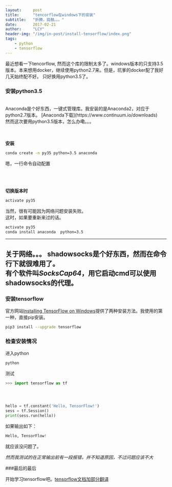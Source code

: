 ```yaml
---
layout:     post
title:      "tencorflow在windows下的安装"
subtitle:   "折腾，捣鼓。。。"
date:       2017-02-21
author:     "LCY"
header-img: "/img/in-post/install-tensorflow/index.png"
tags:
    - python
    - tensorflow
---
```


最近想看一下tencorflow, 然而这个库的限制太多了。windows版本的只支持3.5版本。本来想用docker，继续使用python2.7来。但是，坑爹的docker配了我好几天始终配不好。
只好换用python3.5了。

### 安装python3.5

<br>
Anaconda是个好东西，一键式管理库。我安装的是Anaconda2，对应于python2.7版本。
[Anaconda下载](https://www.continuum.io/downloads)
<br>
然而这次要用python3.5版本，怎么办嘞。。。
<br><br><br>

**安装**

```bash
conda create -n py35 python=3.5 anaconda
```
嗯，一行命令自动配置

<br><br><br>
**切换版本时**
```bash
activate py35
```
当然，很有可能因为网络问题安装失败。<br>
这时，如果要重新来过的话。

```bash
activate py35
conda install anaconda  python=3.5
```
----------------
**关于网络。。。**
shadowsocks是个好东西，然而在命令行下就很难用了。<br>
有个软件叫*SocksCap64*，用它启动cmd可以使用shadowsocks的代理。
----------------
### 安装tensorflow

官方网站[Installing TensorFlow on Windows](https://www.tensorflow.org/install/install_windows)提供了两种安装方法。我使用的第一种，直接pip安装。

```bash
pip3 install --upgrade tensorflow
```

### 检查安装情况

进入python
```bash
python
```
测试
```python
>>> import tensorflow as tf




hello = tf.constant('Hello, TensorFlow!')
sess = tf.Session()
print(sess.run(hello))

```
如果输出如下：
```python
Hello, TensorFlow!
```

就应该没问题了。

*然而我测试的在正常输出前有一段报错，并不知道原因，不过问题应该不大*

###最后的最后

开始学习tensorflow吧。[tensorflow文档加部分翻译](/data/tensorflow-doc.pdf)